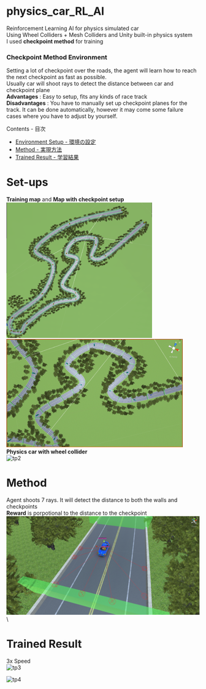 # physics_car_RL_AI
Reinforcement Learning AI for physics simulated car\
Using Wheel Colliders + Mesh Colliders and Unity built-in physics system\
I used **checkpoint method** for training 

### Checkpoint Method Environment
Setting a lot of checkpoint over the roads, the agent will learn how to reach the next checkpoint as fast as possible. \
Usually car will shoot rays to detect the distance between car and checkpoint plane\
**Advantages** : Easy to setup, fits any kinds of race track\
**Disadvantages** : You have to manually set up checkpoint planes for the track. It can be done automatically, however it may come some failure cases where you have to adjust by yourself. 

Contents - 目次
- [Environment Setup - 環境の設定](#set-ups)
- [Method - 実現方法](#method)
- [Trained Result - 学習結果](#trained-result)

# Set-ups
**Training map** and **Map with checkpoint setup**\
<img src="pictures/p1.png" alt="drawing" width="380"/>  <img src="pictures/p3.png" alt="drawing" width="460"/>\
**Physics car with wheel collider**\
![tp2](pictures/physics_car600.gif)

# Method
Agent shoots 7 rays. It will detect the distance to both the walls and checkpoints\
**Reward** is porpotional to the distance to the checkpoint\
<img src="pictures/p2.png" alt="drawing2" width="600"/>\

# Trained Result
3x Speed\
![tp3](pictures/trained_a.gif)

![tp4](pictures/trained_b.gif)
